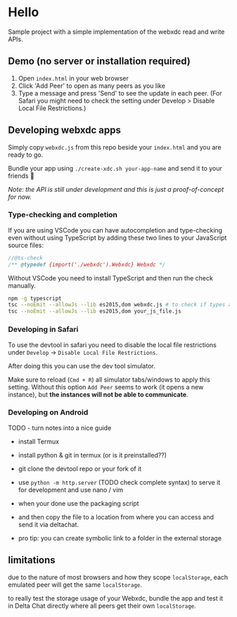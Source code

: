# Hello

Sample project with a simple implementation of the webxdc read and write APIs.

## Demo (no server or installation required)

1. Open `index.html` in your web browser
2. Click 'Add Peer' to open as many peers as you like
3. Type a message and press 'Send' to see the update in each peer. (For Safari you might need to check the setting under Develop > Disable Local File Restrictions.)

## Developing webxdc apps

Simply copy `webxdc.js` from this repo beside your `index.html` and you are ready to go.

Bundle your app using `./create-xdc.sh your-app-name`
and send it to your friends 🙂

*Note: the API is still under development and
this is just a proof-of-concept for now.*

### Type-checking and completion

If you are using VSCode you can have autocompletion and type-checking even without using TypeScript by adding these two lines to your JavaScript source files:

```js
//@ts-check
/** @typedef {import('./webxdc').Webxdc} Webxdc */
```

Without VSCode you need to install TypeScript and then run the check manually.

```sh
npm -g typescript
tsc --noEmit --allowJs --lib es2015,dom webxdc.js # to check if types and simulator are in sync
tsc --noEmit --allowJs --lib es2015,dom your_js_file.js
```

### Developing in Safari

To use the devtool in safari you need to disable the local file restrictions
under `Develop` -> `Disable Local File Restrictions`.

After doing this you can use the dev tool simulator.

Make sure to reload (`Cmd + R`) all simulator tabs/windows to apply this setting.
Without this option `Add Peer` seems to work (it opens a new instance), but **the instances will not be able to communicate**.

### Developing on Android

TODO - turn notes into a nice guide

- install Termux
- install python & git in termux (or is it preinstalled??)
- git clone the devtool repo or your fork of it
- use `python -m http.server` (TODO check complete syntax) to serve it for development and use nano / vim
- when your done use the packaging script
- and then copy the file to a location from where you can access and send it via deltachat.

- pro tip: you can create symbolic link to a folder in the external storage


## limitations

due to the nature of most browsers and how they scope `localStorage`,
each emulated peer will get the same `localStorage`.

to really test the storage usage of your Webxdc,
bundle the app and test it in Delta Chat directly
where all peers get their own `localStorage`.


